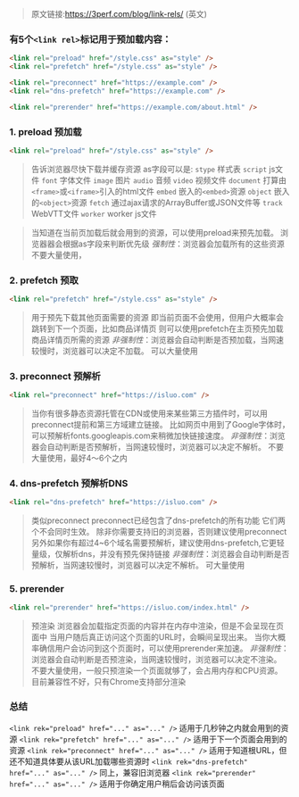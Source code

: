 > 原文链接:<a href="https://3perf.com/blog/link-rels/" target="_blank" rel="nofollow">https://3perf.com/blog/link-rels/ (英文)</a>

### 有5个`<link rel>`标记用于预加载内容：
```html
<link rel="preload" href="/style.css" as="style" />
<link rel="prefetch" href="/style.css" as="style" />

<link rel="preconnect" href="https://example.com" />
<link rel="dns-prefetch" href="https://example.com" />

<link rel="prerender" href="https://example.com/about.html" />
```

### 1. preload 预加载
```html
<link rel="preload" href="/style.css" as="style" />
```
> 告诉浏览器尽快下载并缓存资源
> as字段可以是:
> `stype` 样式表
> `script` js文件
> `font` 字体文件
> `image` 图片
> `audio` 音频
> `video` 视频文件
> `document` 打算由`<frame>`或`<iframe>`引入的html文件
> `embed` 嵌入的`<embed>`资源
> `object` 嵌入的`<object>`资源
> `fetch` 通过ajax请求的ArrayBuffer或JSON文件等
> `track` WebVTT文件
> `worker` worker js文件

> 当知道在当前页加载后就会用到的资源，可以使用preload来预先加载。
> 浏览器器会根据as字段来判断优先级
> *强制性*：浏览器会加载所有的这些资源
> 不要大量使用，

### 2. prefetch 预取
```html
<link rel="prefetch" href="/style.css" as="style" />
```
> 用于预先下载其他页面需要的资源
> 即当前页面不会使用，但用户大概率会跳转到下一个页面，比如商品详情页
> 则可以使用prefetch在主页预先加载商品详情页所需的资源
> *非强制性*：浏览器会自动判断是否预加载，当网速较慢时，浏览器可以决定不加载。
> 可以大量使用

### 3. preconnect 预解析
```html
<link rel="preconnect" href="https://isluo.com" />
```
> 当你有很多静态资源托管在CDN或使用来某些第三方插件时，可以用preconnect提前和第三方域建立链接。
> 比如网页中用到了Google字体时，可以预解析fonts.googleapis.com来稍微加快链接速度。
> *非强制性*：浏览器会自动判断是否预解析，当网速较慢时，浏览器可以决定不解析。
> 不要大量使用，最好4～6个之内

### 4. dns-prefetch 预解析DNS
```html
<link rel="dns-prefetch" href="https://isluo.com" />
```
> 类似preconnect
> preconnect已经包含了dns-prefetch的所有功能
> 它们两个不会同时生效。
> 除非你需要支持旧的浏览器，否则建议使用preconnect
> 另外如果你有超过4~6个域名需要预解析，建议使用dns-prefetch,它更轻量级，仅解析dns，并没有预先保持链接
> *非强制性*：浏览器会自动判断是否预解析，当网速较慢时，浏览器可以决定不解析。
> 可大量使用

### 5. prerender
```html
<link rel="prerender" href="https://isluo.com/index.html" />
```
> 预渲染
> 浏览器会加载指定页面的内容并在内存中渲染，但是不会呈现在页面中
> 当用户随后真正访问这个页面的URL时，会瞬间呈现出来。
> 当你大概率确信用户会访问到这个页面时，可以使用prerender来加速。
> *非强制性*：浏览器会自动判断是否预渲染，当网速较慢时，浏览器可以决定不渲染。
> 不要大量使用，一般只预渲染一个页面就够了，会占用内存和CPU资源。
> 目前兼容性不好，只有Chrome支持部分渲染

### 总结
`<link rek="preload" href="..." as="..." />` 适用于几秒钟之内就会用到的资源
`<link rek="prefetch" href="..." as="..." />` 适用于下一个页面会用到的资源
`<link rek="preconnect" href="..." as="..." />` 适用于知道根URL，但还不知道具体要从该URL加载哪些资源时
`<link rek="dns-prefetch" href="..." as="..." />` 同上，兼容旧浏览器
`<link rek="prerender" href="..." as="..." />` 适用于你确定用户稍后会访问该页面